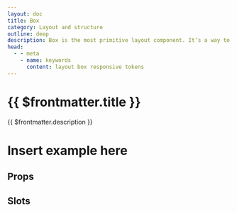 ```yaml
---
layout: doc
title: Box
category: Layout and structure
outline: deep
description: Box is the most primitive layout component. It’s a way to access Polaris design tokens.
head:
  - - meta
    - name: keywords
      content: layout box responsive tokens
---
```


# {{ $frontmatter.title }}

<Lede>
{{ $frontmatter.description }}
</Lede>

# Insert example here

## Props

<PropsTable />

## Slots

<SlotsTable />
